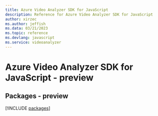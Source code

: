 ```yaml
---
title: Azure Video Analyzer SDK for JavaScript
description: Reference for Azure Video Analyzer SDK for JavaScript
author: xirzec
ms.author: jeffish
ms.data: 03/21/2023
ms.topic: reference
ms.devlang: javascript
ms.service: videoanalyzer
---
```

# Azure Video Analyzer SDK for JavaScript - preview
## Packages - preview
[!INCLUDE [packages](video-analyzer-index.md)]